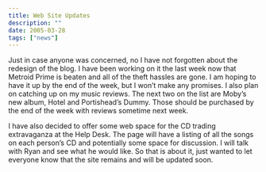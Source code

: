 ```yaml
---
title: Web Site Updates
description: ""
date: 2005-03-28
tags: ["news"]
---
```


Just in case anyone was concerned, no I have not forgotten about the redesign of the blog. I have been working on it the last week now that Metroid Prime is beaten and all of the theft hassles are gone. I am hoping to have it up by the end of the week, but I won’t make any promises. I also plan on catching up on my music reviews. The next two on the list are Moby’s new album, Hotel and Portishead’s Dummy. Those should be purchased by the end of the week with reviews sometime next week.

I have also decided to offer some web space for the CD trading extravaganza at the Help Desk. The page will have a listing of all the songs on each person’s CD and potentially some space for discussion. I will talk with Ryan and see what he would like. So that is about it, just wanted to let everyone know that the site remains and will be updated soon.